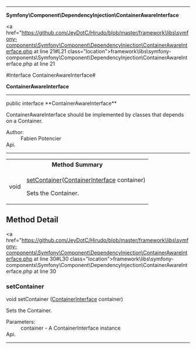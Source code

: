 
- - -

**Symfony\Component\DependencyInjection\ContainerAwareInterface**


<a href="https://github.com/JeyDotC/Hirudo/blob/master/framework\libs\symfony-components\Symfony\Component\DependencyInjection\ContainerAwareInterface.php at line 21#L21 class="location">framework\libs\symfony-components\Symfony\Component\DependencyInjection\ContainerAwareInterface.php at line 21</a>

#Interface ContainerAwareInterface#

**ContainerAwareInterface**




- - -

<p class="signature">public  interface **ContainerAwareInterface**</p>

<div class="comment" id="overview_description"><p>ContainerAwareInterface should be implemented by classes that depends on a Container.</p></div>

<dl>
<dt>Author:</dt>
<dd>Fabien Potencier <fabien@symfony.com></dd>
<dt>Api.</dt>
</dl>


- - -

<table id="summary_method">
<tr><th colspan="2">Method Summary</th></tr>
<tr>
<td><span class='k'></span> <span class='nx'>void</span></td>
<td class="description"><p class="name"><a href="#setcontainer">setContainer</a>(<a href="../../../symfony/component/dependencyinjection/containerinterface.html">ContainerInterface</a> container)</p><p class="description">Sets the Container.</p></td>
</tr>
</table>

<h2 id="detail_method">Method Detail</h2>

<a href="https://github.com/JeyDotC/Hirudo/blob/master/framework\libs\symfony-components\Symfony\Component\DependencyInjection\ContainerAwareInterface.php at line 30#L30 class="location">framework\libs\symfony-components\Symfony\Component\DependencyInjection\ContainerAwareInterface.php at line 30</a>

<h3 id="setContainer()">setContainer</h3>
<span class='k'></span> <span class='nx'>void</span> <span class='nf'>setContainer</span> (<a href="../../../symfony/component/dependencyinjection/containerinterface.html">ContainerInterface</a> container)

<div class="details">
<p>Sets the Container.</p><dl>
<dt>Parameters:</dt>
<dd>container - A ContainerInterface instance</dd>
<dt>Api.</dt>
</dl>
</div>

- - -

